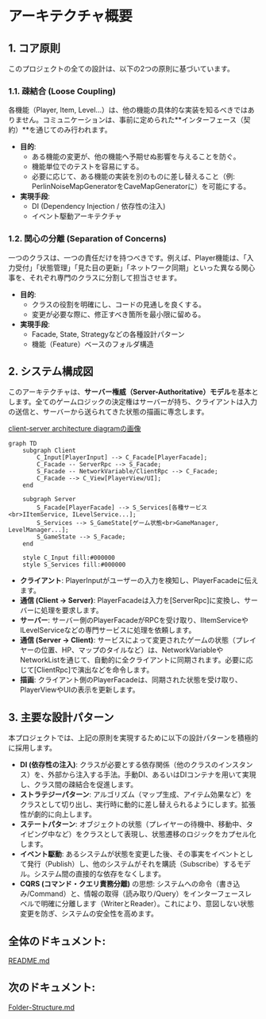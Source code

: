 # **アーキテクチャ概要**

## **1\. コア原則**

このプロジェクトの全ての設計は、以下の2つの原則に基づいています。

### **1.1. 疎結合 (Loose Coupling)**

各機能（Player, Item, Level...）は、他の機能の具体的な実装を知るべきではありません。コミュニケーションは、事前に定められた\*\*インターフェース（契約）\*\*を通じてのみ行われます。

* **目的**:  
  * ある機能の変更が、他の機能へ予期せぬ影響を与えることを防ぐ。  
  * 機能単位でのテストを容易にする。  
  * 必要に応じて、ある機能の実装を別のものに差し替えること（例: PerlinNoiseMapGeneratorをCaveMapGeneratorに）を可能にする。  
* **実現手段**:  
  * DI (Dependency Injection / 依存性の注入)  
  * イベント駆動アーキテクチャ

### **1.2. 関心の分離 (Separation of Concerns)**

一つのクラスは、一つの責任だけを持つべきです。例えば、Player機能は、「入力受付」「状態管理」「見た目の更新」「ネットワーク同期」といった異なる関心事を、それぞれ専門のクラスに分割して担当させます。

* **目的**:  
  * クラスの役割を明確にし、コードの見通しを良くする。  
  * 変更が必要な際に、修正すべき箇所を最小限に留める。  
* **実現手段**:  
  * Facade, State, Strategyなどの各種設計パターン  
  * 機能（Feature）ベースのフォルダ構造

## **2\. システム構成図**

このアーキテクチャは、**サーバー権威（Server-Authoritative）モデル**を基本とします。全てのゲームロジックの決定権はサーバーが持ち、クライアントは入力の送信と、サーバーから送られてきた状態の描画に専念します。

[client-server architecture diagramの画像](./docs/client-server-model.jpg)
```mermaid
graph TD  
    subgraph Client  
        C_Input[PlayerInput] --> C_Facade[PlayerFacade];  
        C_Facade -- ServerRpc --> S_Facade;  
        S_Facade -- NetworkVariable/ClientRpc --> C_Facade;  
        C_Facade --> C_View[PlayerView/UI];  
    end
    
    subgraph Server  
        S_Facade[PlayerFacade] --> S_Services[各種サービス<br>IItemService, ILevelService...];  
        S_Services --> S_GameState[ゲーム状態<br>GameManager, LevelManager...];  
        S_GameState --> S_Facade;  
    end

    style C_Input fill:#000000  
    style S_Services fill:#000000
```
* **クライアント**: PlayerInputがユーザーの入力を検知し、PlayerFacadeに伝えます。  
* **通信 (Client \-\> Server)**: PlayerFacadeは入力を\[ServerRpc\]に変換し、サーバーに処理を要求します。  
* **サーバー**: サーバー側のPlayerFacadeがRPCを受け取り、IItemServiceやILevelServiceなどの専門サービスに処理を依頼します。  
* **通信 (Server \-\> Client)**: サービスによって変更されたゲームの状態（プレイヤーの位置、HP、マップのタイルなど）は、NetworkVariableやNetworkListを通じて、自動的に全クライアントに同期されます。必要に応じて\[ClientRpc\]で演出などを命令します。  
* **描画**: クライアント側のPlayerFacadeは、同期された状態を受け取り、PlayerViewやUIの表示を更新します。

## **3\. 主要な設計パターン**

本プロジェクトでは、上記の原則を実現するために以下の設計パターンを積極的に採用します。

* **DI (依存性の注入)**: クラスが必要とする依存関係（他のクラスのインスタンス）を、外部から注入する手法。手動DI、あるいはDIコンテナを用いて実現し、クラス間の疎結合を促進します。  
* **ストラテジーパターン**: アルゴリズム（マップ生成、アイテム効果など）をクラスとして切り出し、実行時に動的に差し替えられるようにします。拡張性が劇的に向上します。  
* **ステートパターン**: オブジェクトの状態（プレイヤーの待機中、移動中、タイピング中など）をクラスとして表現し、状態遷移のロジックをカプセル化します。  
* **イベント駆動**: あるシステムが状態を変更した後、その事実をイベントとして発行（Publish）し、他のシステムがそれを購読（Subscribe）するモデル。システム間の直接的な依存をなくします。  
* **CQRS (コマンド・クエリ責務分離)** の思想: システムへの命令（書き込み/Command）と、情報の取得（読み取り/Query）をインターフェースレベルで明確に分離します（WriterとReader）。これにより、意図しない状態変更を防ぎ、システムの安全性を高めます。

## **全体のドキュメント:**　
[README.md](./README.md)
## **次のドキュメント:** 
[Folder-Structure.md](./Folder-Structure.md)